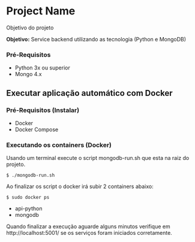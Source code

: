 # Project Name

Objetivo do projeto


**Objetivo:**
  Service backend utilizando as tecnologia (Python e MongoDB)


### Pré-Requisitos

* Python 3x ou superior
* Mongo 4.x


## Executar aplicação automático com **Docker**

### Pré-Requisitos (Instalar)

* Docker
* Docker Compose

### Executando os containers (Docker)


Usando um terminal execute o script mongodb-run.sh que esta na raiz do projeto.

```
$ ./mongodb-run.sh
```

Ao finalizar os script o docker irá subir 2 containers abaixo:

```
$ sudo docker ps
```

*  api-python
*  mongodb


Quando finalizar a execução aguarde alguns minutos verifique em http://localhost:5001/ se os serviços foram iniciados corretamente.
